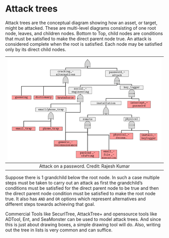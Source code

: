 # Attack trees

Attack trees are the conceptual diagram showing how an asset, or target, might be attacked. These are multi-level 
diagrams consisting of one root node, leaves, and children nodes. Bottom to Top, child nodes are conditions that must 
be satisfied to make the direct parent node true. An attack is considered complete when the root is satisfied. 
Each node may be satisfied only by its direct child nodes. 

| ![Attack tree Attack on a password](../../_static/images/attack-tree.png)
|:--:|
| Attack on a password. Credit: Rajesh Kumar|

Suppose there is 1 grandchild below the root node. In such a case multiple steps must be taken to carry out an attack 
as first the grandchild’s conditions must be satisfied for the direct parent node to be true and then the direct parent 
node condition must be satisfied to make the root node true. It also has `AND` and `OR` options which represent 
alternatives and different steps towards achieving that goal.

Commercial Tools like SecurITree, AttackTree+ and opensource tools like ADTool, Ent, and SeaMonster can be used to model 
attack trees. And since this is just about drawing boxes, a simple drawing tool will do. Also, writing out the tree 
in lists is very common and can suffice. 
